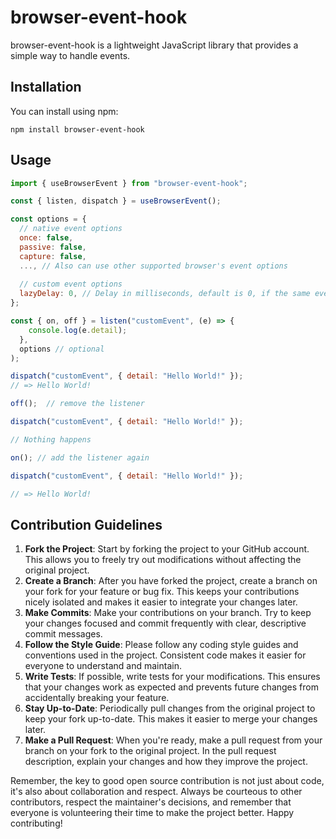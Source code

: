 # browser-event-hook

browser-event-hook is a lightweight JavaScript library that provides a simple way to handle events.

## Installation

You can install using npm:

```shell
npm install browser-event-hook
```

## Usage

```javascript
import { useBrowserEvent } from "browser-event-hook";

const { listen, dispatch } = useBrowserEvent();

const options = {
  // native event options
  once: false,
  passive: false,
  capture: false,
  ..., // Also can use other supported browser's event options
  
  // custom event options
  lazyDelay: 0, // Delay in milliseconds, default is 0, if the same event occurs within the delay time, the delay time is reset
};

const { on, off } = listen("customEvent", (e) => {
    console.log(e.detail);
  }, 
  options // optional
);

dispatch("customEvent", { detail: "Hello World!" });
// => Hello World! 

off();  // remove the listener

dispatch("customEvent", { detail: "Hello World!" });

// Nothing happens

on(); // add the listener again

dispatch("customEvent", { detail: "Hello World!" });

// => Hello World! 
```

## Contribution Guidelines
1. __Fork the Project__: Start by forking the project to your GitHub account. This allows you to freely try out modifications without affecting the original project.
2. __Create a Branch__: After you have forked the project, create a branch on your fork for your feature or bug fix. This keeps your contributions nicely isolated and makes it easier to integrate your changes later.
3. __Make Commits__: Make your contributions on your branch. Try to keep your changes focused and commit frequently with clear, descriptive commit messages.
4. __Follow the Style Guide__: Please follow any coding style guides and conventions used in the project. Consistent code makes it easier for everyone to understand and maintain.
5. __Write Tests__: If possible, write tests for your modifications. This ensures that your changes work as expected and prevents future changes from accidentally breaking your feature.
6. __Stay Up-to-Date__: Periodically pull changes from the original project to keep your fork up-to-date. This makes it easier to merge your changes later.
7. __Make a Pull Request__: When you're ready, make a pull request from your branch on your fork to the original project. In the pull request description, explain your changes and how they improve the project.

Remember, the key to good open source contribution is not just about code, it's also about collaboration and respect. Always be courteous to other contributors, respect the maintainer's decisions, and remember that everyone is volunteering their time to make the project better. Happy contributing!
